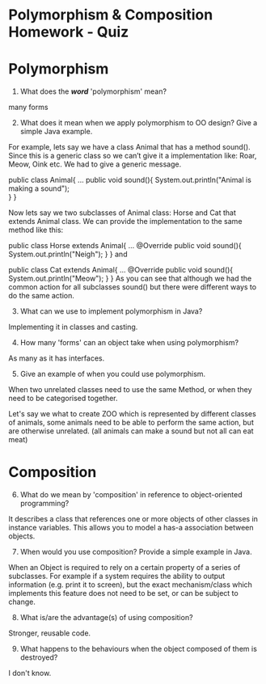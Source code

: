 # Polymorphism & Composition Homework - Quiz

# Polymorphism

1. What does the ___word___ 'polymorphism' mean?

many forms

2. What does it mean when we apply polymorphism to OO design? Give a simple Java example.

For example, lets say we have a class Animal that has a method sound(). Since this is a generic class so we can’t give it a implementation like: Roar, Meow, Oink etc. We had to give a generic message.

public class Animal{
   ...
   public void sound(){
      System.out.println("Animal is making a sound");   
   }
}

Now lets say we two subclasses of Animal class: Horse and Cat that extends Animal class. We can provide the implementation to the same method like this:

public class Horse extends Animal{
...
    @Override
    public void sound(){
        System.out.println("Neigh");
    }
}
and

public class Cat extends Animal{
...
    @Override
    public void sound(){
        System.out.println("Meow");
    }
}
As you can see that although we had the common action for all subclasses sound() but there were different ways to do the same action.

3. What can we use to implement polymorphism in Java?

Implementing it in classes and casting.

4. How many 'forms' can an object take when using polymorphism?

As many as it has interfaces.

5. Give an example of when you could use polymorphism.

When two unrelated classes need to use the same Method, or when they need to be categorised together.

Let's say we what to create ZOO which is represented by different classes of animals, some animals
need to be able to perform the same action, but are otherwise unrelated. (all animals can make a sound but not all can eat meat)



# Composition

6. What do we mean by 'composition' in reference to object-oriented programming?

It describes a class that references one or more objects of other classes in instance variables.
This allows you to model a has-a association between objects.

7. When would you use composition? Provide a simple example in Java.

When an Object is required to rely on a certain property of a series of subclasses. For example if a system requires the ability to output information (e.g. print it to screen), but the exact mechanism/class which implements this feature does not need to be set, or can be subject to change.


8. What is/are the advantage(s) of using composition?


Stronger, reusable code.

9. What happens to the behaviours when the object composed of them is destroyed?

I don't know.

